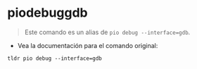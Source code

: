 # piodebuggdb

> Este comando es un alias de `pio debug --interface=gdb`.

- Vea la documentación para el comando original:

`tldr pio debug --interface=gdb`
